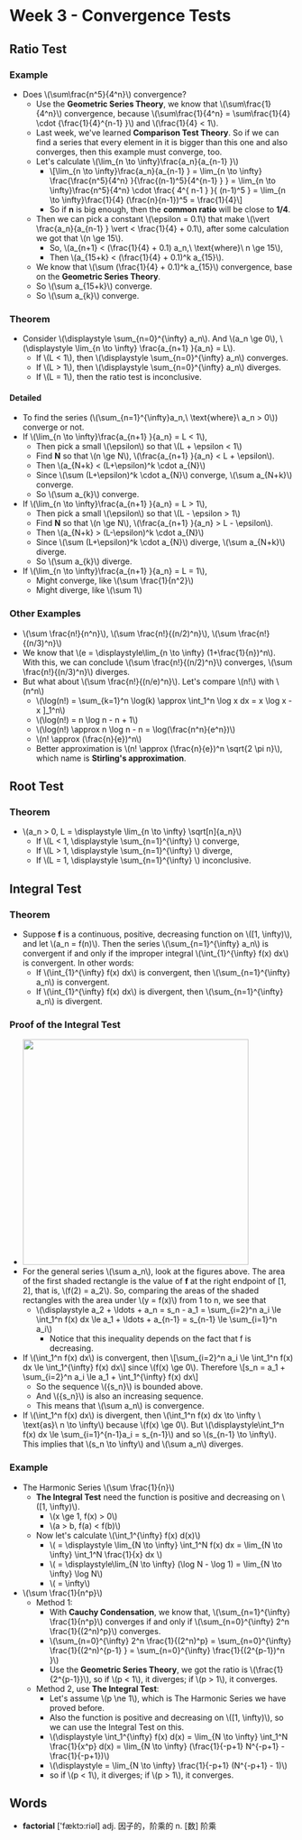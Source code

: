 # Week 3 - Convergence Tests

## Ratio Test

### Example

* Does \\(\sum\frac{n^5}{4^n}\\) convergence?
    * Use the **Geometric Series Theory**, we know that \\(\sum\frac{1}{4^n}\\) convergence, because \\(\sum\frac{1}{4^n} = \sum\frac{1}{4} \cdot {\frac{1}{4}^{n-1} }\\) and \\(\frac{1}{4} < 1\\).
    * Last week, we've learned **Comparison Test Theory**. So if we can find a series that every element in it is bigger than this one and also converges, then this example must converge, too.
    * Let's calculate \\(\lim_{n \to \infty}\frac{a_n}{a_{n-1} }\\)
        * \\[\lim_{n \to \infty}\frac{a_n}{a_{n-1} } = \lim_{n \to \infty} \frac{\frac{n^5}{4^n} }{\frac{(n-1)^5}{4^{n-1} } } = \lim_{n \to \infty}\frac{n^5}{4^n} \cdot \frac{ 4^{ n-1 } }{ (n-1)^5 } = \lim_{n \to \infty}\frac{1}{4} (\frac{n}{n-1})^5 = \frac{1}{4}\\]
        * So if **n** is big enough, then the **common ratio** will be close to **1/4**.
    * Then we can pick a constant \\(\epsilon = 0.1\\) that make \\(\vert \frac{a_n}{a_{n-1} } \vert < \frac{1}{4} + 0.1\\), after some calculation we got that \\(n \ge 15\\).
        * So, \\(a_{n+1} < (\frac{1}{4} + 0.1) a_n,\ \text{where}\ n \ge 15\\),
        * Then \\(a_{15+k} < (\frac{1}{4} + 0.1)^k a_{15}\\).
    * We know that \\(\sum (\frac{1}{4} + 0.1)^k a_{15}\\) convergence, base on the **Geometric Series Theory**.
    * So \\(\sum a_{15+k}\\) converge.
    * So \\(\sum a_{k}\\) converge.

### Theorem

* Consider \\(\displaystyle \sum_{n=0}^{\infty} a_n\\). And \\(a_n \ge 0\\), \\(\displaystyle \lim_{n \to \infty} \frac{a_{n+1} }{a_n} = L\\).
    * If \\(L < 1\\), then \\(\displaystyle \sum_{n=0}^{\infty} a_n\\) converges.
    * If \\(L > 1\\), then \\(\displaystyle \sum_{n=0}^{\infty} a_n\\) diverges.
    * If \\(L = 1\\), then the ratio test is inconclusive.

#### Detailed

* To find the series (\\(\sum_{n=1}^{\infty}a_n,\ \text{where}\ a_n > 0\\)) converge or not.
* If \\(\lim_{n \to \infty}\frac{a_{n+1} }{a_n} = L < 1\\),
    * Then pick a small \\(\epsilon\\) so that \\(L + \epsilon < 1\\)
    * Find **N** so that \\(n \ge N\\), \\(\frac{a_{n+1} }{a_n} < L + \epsilon\\).
    * Then \\(a_{N+k} < (L+\epsilon)^k \cdot a_{N}\\)
    * Since \\(\sum (L+\epsilon)^k \cdot a_{N}\\) converge, \\(\sum a_{N+k}\\) converge.
    * So \\(\sum a_{k}\\) converge.
* If \\(\lim_{n \to \infty}\frac{a_{n+1} }{a_n} = L > 1\\),
    * Then pick a small \\(\epsilon\\) so that \\(L - \epsilon > 1\\)
    * Find **N** so that \\(n \ge N\\), \\(\frac{a_{n+1} }{a_n} > L - \epsilon\\).
    * Then \\(a_{N+k} > (L-\epsilon)^k \cdot a_{N}\\)
    * Since \\(\sum (L+\epsilon)^k \cdot a_{N}\\) diverge, \\(\sum a_{N+k}\\) diverge.
    * So \\(\sum a_{k}\\) diverge.
* If \\(\lim_{n \to \infty}\frac{a_{n+1} }{a_n} = L = 1\\),
    * Might converge, like \\(\sum \frac{1}{n^2}\\)
    * Might diverge, like \\(\sum 1\\)
 
### Other Examples

* \\(\sum \frac{n!}{n^n}\\), \\(\sum \frac{n!}{(n/2)^n}\\), \\(\sum \frac{n!}{(n/3)^n}\\)
* We know that \\(e = \displaystyle\lim_{n \to \infty} (1+\frac{1}{n})^n\\). With this, we can conclude \\(\sum \frac{n!}{(n/2)^n}\\) converges, \\(\sum \frac{n!}{(n/3)^n}\\) diverges.
* But what about \\(\sum \frac{n!}{(n/e)^n}\\). Let's compare \\(n!\\) with \\(n^n\\)
    * \\(\log(n!) = \sum_{k=1}^n \log(k) \approx \int_1^n \log x dx = x \log x - x ]_1^n\\)
    * \\(\log(n!) = n \log n - n + 1\\)
    * \\(\log(n!) \approx n \log n - n = \log(\frac{n^n}{e^n})\\)
    * \\(n! \approx (\frac{n}{e})^n\\)
    * Better approximation is \\(n! \approx (\frac{n}{e})^n \sqrt{2 \pi n}\\), which name is **Stirling's approximation**.

## Root Test

### Theorem

* \\(a_n > 0, L = \displaystyle \lim_{n \to \infty} \sqrt[n]{a_n}\\)
    * If \\(L < 1, \displaystyle \sum_{n=1}^{\infty} \\) converge,
    * If \\(L > 1, \displaystyle \sum_{n=1}^{\infty} \\) diverge,
    * If \\(L = 1, \displaystyle \sum_{n=1}^{\infty} \\) inconclusive.

## Integral Test

### Theorem

* Suppose **f** is a continuous, positive, decreasing function on \\([1, \infty)\\), and let \\(a_n = f(n)\\). Then the series \\(\sum_{n=1}^{\infty} a_n\\) is convergent if and only if the improper integral \\(\int_{1}^{\infty} f(x) dx\\) is convergent. In other words:
    * If \\(\int_{1}^{\infty} f(x) dx\\) is convergent, then \\(\sum_{n=1}^{\infty} a_n\\) is convergent.
    * If \\(\int_{1}^{\infty} f(x) dx\\) is divergent, then \\(\sum_{n=1}^{\infty} a_n\\) is divergent.

### Proof of the Integral Test

* <img src="https://i.imgur.com/3S7EYx4.jpg" style="width:400px" />
* For the general series \\(\sum a_n\\), look at the figures above. The area of the first shaded rectangle is the value of **f** at the right endpoint of [1, 2], that is, \\(f(2) = a_2\\). So, comparing the areas of the shaded rectangles with the area under \\(y = f(x)\\) from 1 to n, we see that
    * \\(\displaystyle a_2 + \ldots + a_n = s_n - a_1 = \sum_{i=2}^n a_i \le \int_1^n f(x) dx \le a_1 + \ldots + a_{n-1} = s_{n-1} \le \sum_{i=1}^n a_i\\)
        * Notice that this inequality depends on the fact that f is decreasing.
* If \\(\int_1^n f(x) dx\\) is convergent, then \\[\sum_{i=2}^n a_i \le \int_1^n f(x) dx \le \int_1^{\infty} f(x) dx\\] since \\(f(x) \ge 0\\). Therefore \\[s_n = a_1 + \sum_{i=2}^n a_i \le a_1 + \int_1^{\infty} f(x) dx\\]
    * So the sequence \\(\{s_n\}\\) is bounded above.
    * And \\(\{s_n\}\\) is also an increasing sequence.
    * This means that \\(\sum a_n\\) is convergence.
* If \\(\int_1^n f(x) dx\\) is divergent, then \\(\int_1^n f(x) dx \to \infty \ \text{as}\ n \to \infty\\) because \\(f(x) \ge 0\\). But \\(\displaystyle\int_1^n f(x) dx \le \sum_{i=1}^{n-1}a_i = s_{n-1}\\) and so \\(s_{n-1} \to \infty\\). This implies that \\(s_n \to \infty\\) and \\(\sum a_n\\) diverges.

### Example

* The Harmonic Series \\(\sum \frac{1}{n}\\)
    * **The Integral Test** need the function is positive and decreasing on \\([1, \infty)\\).
        * \\(x \ge 1, f(x) > 0\\)
        * \\(a > b, f(a) < f(b)\\)
    * Now let's calculate \\(\int_1^{\infty} f(x) d(x)\\)
        * \\( = \displaystyle \lim_{N \to \infty} \int_1^N f(x) dx = \lim_{N \to \infty} \int_1^N \frac{1}{x} dx \\)
        * \\( = \displaystyle\lim_{N \to \infty} (\log N - \log 1) = \lim_{N \to \infty} \log N\\)
        * \\( = \infty\\)
* \\(\sum \frac{1}{n^p}\\)
    * Method 1:
        * With **Cauchy Condensation**, we know that, \\(\sum_{n=1}^{\infty} \frac{1}{n^p}\\) converges if and only if \\(\sum_{n=0}^{\infty} 2^n \frac{1}{(2^n)^p}\\) converges.
        * \\(\sum_{n=0}^{\infty} 2^n \frac{1}{(2^n)^p} = \sum_{n=0}^{\infty} \frac{1}{(2^n)^{p-1} } = \sum_{n=0}^{\infty} \frac{1}{(2^{p-1})^n }\\)
        * Use the **Geometric Series Theory**, we got the ratio is \\(\frac{1}{2^{p-1}}\\), so if \\(p < 1\\), it diverges; if \\(p > 1\\), it converges. 
    * Method 2, use **The Integral Test**:
        * Let's assume \\(p \ne 1\\), which is The Harmonic Series we have proved before.
        * Also the function is positive and decreasing on \\([1, \infty)\\), so we can use the Integral Test on this.
        * \\(\displaystyle \int_1^{\infty} f(x) d(x) = \lim_{N \to \infty} \int_1^N \frac{1}{x^p} d(x) = \lim_{N \to \infty} (\frac{1}{-p+1} N^{-p+1} - \frac{1}{-p+1})\\)
        * \\(\displaystyle = \lim_{N \to \infty} \frac{1}{-p+1} (N^{-p+1} - 1)\\)
        * so if \\(p < 1\\), it diverges; if \\(p > 1\\), it converges. 

        
## Words

* **factorial** ['fæktɔ:riəl] adj. 因子的，阶乘的 n. [数] 阶乘

